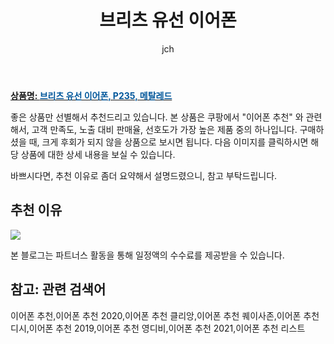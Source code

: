 ﻿---
layout: post
title: "브리츠 유선 이어폰"
author: jch
categories: [가전제품]
tags:
  [
    이어폰 추천,
    이어폰 추천 2020,
    이어폰 추천 클리앙,
    이어폰 추천 퀘이사존,
    이어폰 추천 디시,
    이어폰 추천 2019,
    이어폰 추천 영디비,
    이어폰 추천 2021,
    이어폰 추천 리스트,
  ]
image: https://static.coupangcdn.com/image/retail/images/2019/06/04/21/1/7b0f2c0d-3bcb-4f1b-bb38-aea9d349e6e9.jpg
description: "쿠팡에서 이어폰 추천 관련 상품으로 가장 고객 선호도가 높은 제품 중 하나입니다."
---

<a href="https://link.coupang.com/re/AFFSDP?lptag=AF7868842&pageKey=235745611&itemId=748010140&vendorItemId=4888597367&traceid=V0-153-2a902afbd828d056"><b>상품명: <font color='#01579B'>브리츠 유선 이어폰, P235, 메탈레드</font></b></a>

좋은 상품만 선별해서 추천드리고 있습니다.
본 상품은 쿠팡에서 "이어폰 추천" 와 관련해서, 고객 만족도, 노출 대비 판매율, 선호도가 가장 높은 제품 중의 하나입니다.
구매하셨을 때, 크게 후회가 되지 않을 상품으로 보시면 됩니다.
다음 이미지를 클릭하시면 해당 상품에 대한 상세 내용을 보실 수 있습니다.

바쁘시다면, 추천 이유로 좀더 요약해서 설명드렸으니, 참고 부탁드립니다.

## 추천 이유

<a href="https://link.coupang.com/re/AFFSDP?lptag=AF7868842&pageKey=235745611&itemId=748010140&vendorItemId=4888597367&traceid=V0-153-2a902afbd828d056"><img src="https://thumbnail8.coupangcdn.com/thumbnails/remote/q89/image/retail/images/2019/06/07/16/8/bce98614-7685-46c6-9748-d4d6c63dfe12.jpg"></a>

본 블로그는 파트너스 활동을 통해 일정액의 수수료를 제공받을 수 있습니다.

## 참고: 관련 검색어

이어폰 추천,이어폰 추천 2020,이어폰 추천 클리앙,이어폰 추천 퀘이사존,이어폰 추천 디시,이어폰 추천 2019,이어폰 추천 영디비,이어폰 추천 2021,이어폰 추천 리스트
